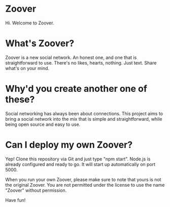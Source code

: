 # Zoover

Hi. Welcome to Zoover. 

# What's Zoover?

Zoover is a new social network. An honest one, and one that is straightforward to use. 
There's no likes, hearts, nothing. Just text. Share what's on your mind. 

# Why'd you create another one of these?

Social networking has always been about connections. This project aims to bring a social network into the mix
that is simple and straightforward, while being open source and easy to use. 

# Can I deploy my own Zoover?

Yep! Clone this repository via Git and just type "npm start". Node.js is already configured and ready to go. 
It will start up automatically on port 5000. 

When you run your own Zoover, please make sure to note that yours is not the original Zoover. You are not permitted
under the license to use the name "Zoover" without permission. 

Have fun!
